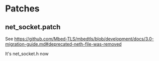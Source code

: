 # Patches

## net_socket.patch

See https://github.com/Mbed-TLS/mbedtls/blob/development/docs/3.0-migration-guide.md#deprecated-neth-file-was-removed

It's net_socket.h now
